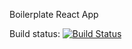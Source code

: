 Boilerplate React App

Build status: [![Build Status](https://travis-ci.org/ovakugit1/ReactTimer.svg?branch=master)](https://travis-ci.org/ovakugit1/ReactTimer)
